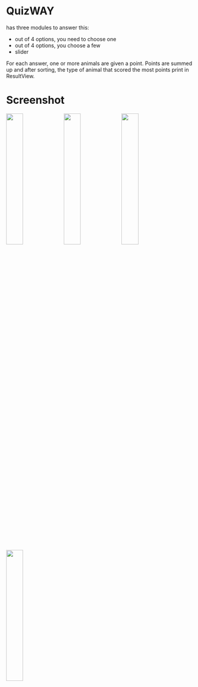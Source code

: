 # QuizWAY

has three modules to answer this:
* out of 4 options, you need to choose one
* out of 4 options, you choose a few
* slider
 
For each answer, one or more animals are given a point. Points are summed up and after sorting, the type of animal that scored the most points print in ResultView.

# Screenshot

<img src="https://user-images.githubusercontent.com/48784547/76235629-07fc0600-6234-11ea-90bd-e69e988a30a6.png" width="30%"></img>
<img src="https://user-images.githubusercontent.com/48784547/76235632-08949c80-6234-11ea-9af3-7a3b24c195a4.png" width="30%"></img>
<img src="https://user-images.githubusercontent.com/48784547/76235636-0a5e6000-6234-11ea-8036-b2012e2795de.png" width="30%"></img>
<img src="https://user-images.githubusercontent.com/48784547/76235639-0b8f8d00-6234-11ea-89ad-b14a7e7cb378.png" width="30%"></img>
